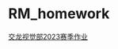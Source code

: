 # RM_homework
[交龙视觉部2023赛季作业](https://robomaster.ones.pro/wiki/#/team/5kwBJjdZ/space/KfxkaxDH/page/4oHPLBUW)
